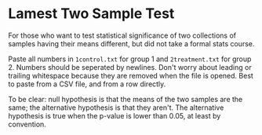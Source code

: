 # Lamest Two Sample Test

For those who want to test statistical significance of two collections
of samples having their means different, but did not take a formal
stats course.

Paste all numbers in `1control.txt` for group 1 and `2treatment.txt` for group 2.
Numbers should be seperated by newlines. Don't worry about leading or trailing whitespace because they are removed when
the file is opened. Best to paste from a CSV file, and
from a row directly.

To be clear: null hypothesis is that the means of the two samples are the same; the alternative hypothesis is that they
aren't.
The alternative hypothesis is true when the p-value is lower than 0.05, at least by convention.

